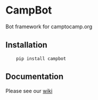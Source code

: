 # CampBot

Bot framework for camptocamp.org

## Installation

```batch
    pip install campbot
```

## Documentation

Please see our [wiki](https://github.com/cbeauchesne/CampBot/wiki)